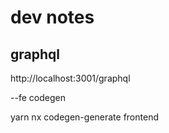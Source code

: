# dev notes


## graphql

http://localhost:3001/graphql

--fe codegen

yarn nx codegen-generate frontend


